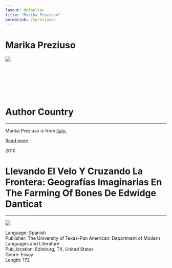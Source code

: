 ```yaml
---
layout: defaultau
title: "Marika Preziuso"
permalink: /mpreziuso/
---
```

<!-- partial:index.partial.html -->
<div class="content">
     <h1>Marika Preziuso</h1>
    <div class="quote">
        <div><img src="https://i0.wp.com/ideaboston.com/wp-content/uploads/2019/09/preziuso.jpg?fit=500%2C500&ssl=1" class="logo"></div>
    </div>
    <div class="timeline">
        <div style="padding-bottom:100px;"></div>
        <div class="block">
             <div class="date right"><p class="right"></p></div>
            <div class="dot"></div>
            <div class="left first">
            <div class="author_country">
                <h1>Author Country</h1><hr>
          <div class="aclocation">  <p>Marika Preziuso is from <a href="{{ site.baseurl }}/62">Italy.</a></p></div>
              <div class="acreadmore">  <a href="" target="_blank">Read more</a></div>
            </div>
            </div>
   <div class="block">
            <div class="date left"><p class="left">2010</p></div>
            <div class="dot"></div>
            <div class="right hide">
                <h1>Llevando El Velo Y Cruzando La Frontera: Geografías Imaginarias En The Farming Of Bones De Edwidge Danticat</h1><hr>
                <p><img src="https://0.academia-photos.com/attachment_thumbnails/46443946/mini_magick20190209-8798-68s74g.png?1549770466"></p>
                <p>
                Language: Spanish<br/>
                Publisher: The University of Texas-Pan American: Department of Modern Languages and Literature<br/>
                Pub_location: Edinburg, TX, United States<br/>
                Genre: Essay<br/>
                Length: 172<br/>                   </p>
            </div>
        </div>
  <!-- partial -->
<script src='https://cdnjs.cloudflare.com/ajax/libs/jquery/3.1.1/jquery.min.js'></script><script  src="{{ site.baseurl }}/assets/js/authorscript.js"></script>